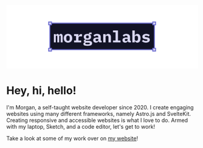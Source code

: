 [![GitHub Profile README banner that reads "morganlabs"](./.github/assets/banner.svg)](https://morganlabs.dev)

# Hey, hi, hello!

I'm Morgan, a self-taught website developer since 2020. I create engaging
websites using many different frameworks, namely Astro.js and SvelteKit.
Creating responsive and accessible websites is what I love to do. Armed with
my laptop, Sketch, and a code editor, let's get to work!

Take a look at some of my work over on [my website](https://morganlabs.dev)!
